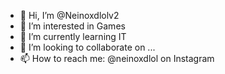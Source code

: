 - 👋 Hi, I’m @Neinoxdlolv2
- 👀 I’m interested in Games
- 🌱 I’m currently learning IT
- 💞️ I’m looking to collaborate on ...
- 📫 How to reach me: @neinoxdlol on Instagram 

<!---
Neinoxdlolv2/Neinoxdlolv2 is a ✨ special ✨ repository because its `README.md` (this file) appears on your GitHub profile.
You can click the Preview link to take a look at your changes.
--->
